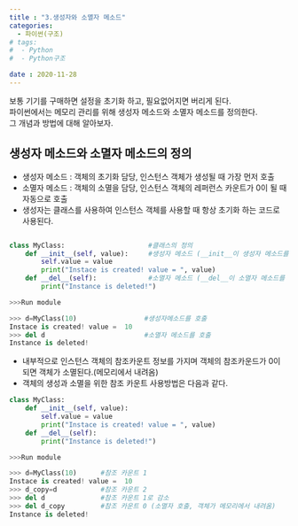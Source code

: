```yaml
---
title : "3.생성자와 소멸자 메소드"
categories:
  - 파이썬(구조)
# tags:
#  - Python
#  - Python구조

date : 2020-11-28
---
```


보통 기기를 구매하면 설정을 초기화 하고, 필요없어지면 버리게 된다.  
파이썬에서는 메모리 관리를 위해 생성자 메소드와 소멸자 메소드를 정의한다.  
그 개념과 방법에 대해 알아보자. 

생성자 메소드와 소멸자 메소드의 정의 
--- 

- 생성자 메소드 : 객체의 초기화 담당, 인스턴스 객체가 생성될 때 가장 먼저 호출 
- 소멸자 메소드 : 객체의 소멸을 담당, 인스턴스 객체의 레퍼런스 카운트가 0이 될 때 자동으로 호출  
- 생성자는 클래스를 사용하여 인스턴스 객체를 사용할 때 항상 초기화 하는 코드로 사용된다.  

```python

class MyClass:                     #클래스의 정의
    def __init__(self, value):     #생성자 메소드 (__init__이 생성자 메소드를 호출하는 코드)
        self.value = value
        print("Instace is created! value = ", value)
    def __del__(self):             #소멸자 메소드 (__del__이 소멸자 메소드를 호출하는 코드)
        print("Instance is deleted!")

>>>Run module

>>> d=MyClass(10)                 #생성자메소드를 호출
Instace is created! value =  10
>>> del d                         #소멸자 메소드를 호출
Instance is deleted!

```
- 내부적으로 인스턴스 객체의 참조카운트 정보를 가지며 객체의 참조카운드가 0이 되면 객체가 소멸된다.(메모리에서 내려옴) 
- 객체의 생성과 소멸을 위한 참조 카운트 사용방법은 다음과 같다.  
```python 
class MyClass:
    def __init__(self, value):
        self.value = value
        print("Instace is created! value = ", value)
    def __del__(self):
        print("Instance is deleted!")

>>>Run module

>>> d=MyClass(10)      #참조 카운트 1
Instace is created! value =  10
>>> d_copy=d           #참조 카운트 2
>>> del d              #참조 카운트 1로 감소 
>>> del d_copy         #참조 카운트 0 (소멸자 호출, 객체가 메모리에서 내려옴)
Instance is deleted!
```

